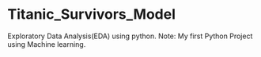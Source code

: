 # Titanic_Survivors_Model
Exploratory Data Analysis(EDA) using python. Note: My first Python Project using Machine learning.
